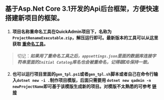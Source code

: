 ## 基于Asp.Net Core 3.1开发的Api后台框架，方便快速搭建新项目的框架。
1. #### 项目名称重命名工具在QuickAdmin项目下，名称为`ProjectRenameExecutable.zip`，解压运行即可。最新版本的工具可以从这里获取 [重命名工具](https://github.com/stwhh/ProjectRename "ProjectRename")。
>切记：***如果用了重命名工具之后，`appsettings.json`里面的数据库连接字符串里面的`Initial Catalog`库名也会被重命名，记得跟DB保持一致。***
2. #### 也可以运行项目里面的`gen_tpl.ps1`或者`gen_tpl.sh`脚本或者自己在命令行输入`dotnet new -i .`制作项目模版，后面只需要用 `dotnet new qadmin -n newProjectName`即可基于该模版生成新的项目。对模版不太熟悉的可参考 [链接](https://www.cnblogs.com/deepthought/p/11373537.html)
